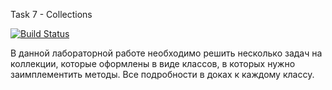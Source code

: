 Task 7 - Collections

[![Build Status](https://travis-ci.com/itmo-java-basics-2020/task7-collections.svg?branch=Solve)](https://travis-ci.com/itmo-java-basics-2020/task7-collections)

В данной лабораторной работе необходимо решить несколько задач на коллекции, которые оформлены в виде классов, в которых нужно заимплементить методы. Все подробности в доках к каждому классу.